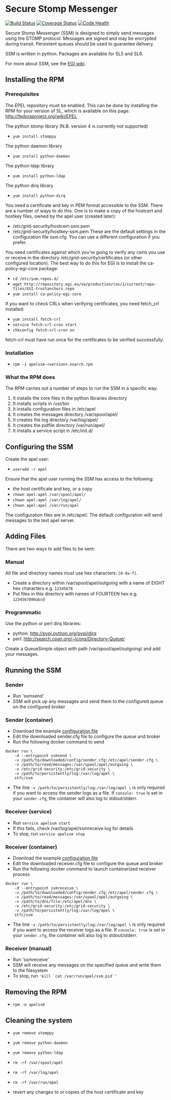 # Secure Stomp Messenger

[![Build Status](https://travis-ci.org/apel/ssm.svg?branch=dev)](https://travis-ci.org/apel/ssm)
[![Coverage Status](https://coveralls.io/repos/apel/ssm/badge.svg?branch=dev)](https://coveralls.io/r/apel/ssm?branch=dev)
[![Code Health](https://landscape.io/github/apel/ssm/dev/landscape.svg?style=flat)](https://landscape.io/github/apel/ssm/dev)

Secure Stomp Messenger (SSM) is designed to simply send messages
using the STOMP protocol.  Messages are signed and may be encrypted
during transit.  Persistent queues should be used to guarantee
delivery.

SSM is written in python.  Packages are available for SL5 and SL6.

For more about SSM, see the [EGI wiki](https://wiki.egi.eu/wiki/APEL/SSM).


## Installing the RPM

### Prerequisites

The EPEL repository must be enabled.  This can be done by installing
the RPM for your version of SL, which is available on this page:
http://fedoraproject.org/wiki/EPEL

The python stomp library (N.B. version 4 is currently not supported)
* `yum install stomppy`

The python daemon library
* `yum install python-daemon`

The python ldap library
* `yum install python-ldap`

The python dirq library
* `yum install python-dirq`

You need a certificate and key in PEM format accessible to the SSM.
There are a number of ways to do this.  One is to make a copy of the
hostcert and hostkey files, owned by the apel user (created later):
 * /etc/grid-security/hostcert-ssm.pem
 * /etc/grid-security/hostkey-ssm.pem
These are the default settings in the configuration file ssm.cfg.
You can use a different configuration if you prefer.

You need certificates against which you're going to verify any certs
you use or receive in the directory /etc/grid-security/certificates (or other
configured location).  The best way to do this for EGI is to install the
ca-policy-egi-core package:
* `cd /etc/yum.repos.d/`
* `wget http://repository.egi.eu/sw/production/cas/1/current/repo-files/EGI-trustanchors.repo`
* `yum install ca-policy-egi-core`

If you want to check CRLs when verifying certificates, you need
fetch_crl installed:
* `yum install fetch-crl`
* `service fetch-crl-cron start`
* `chkconfig fetch-crl-cron on`

fetch-crl must have run once for the certificates to be verified
successfully.

### Installation

* `rpm -i apelssm-<version>.noarch.rpm`

### What the RPM does

The RPM carries out a number of steps to run the SSM in a specific way.

1. It installs the core files in the python libraries directory
2. It installs scripts in /usr/bin
3. It installs configuration files in /etc/apel
4. It creates the messages directory /var/spool/apel/
5. It creates the log directory /var/log/apel/
6. It creates the pidfile directory /var/run/apel/
7. It installs a service script in /etc/init.d/


## Configuring the SSM

Create the apel user:
* `useradd -r apel`

Ensure that the apel user running the SSM has access to the following:
* the host certificate and key, or a copy
* `chown apel:apel /var/spool/apel/`
* `chown apel:apel /var/log/apel/`
* `chown apel:apel /var/run/apel`

The configuration files are in /etc/apel/.  The default
configuration will send messages to the test apel server.


## Adding Files

There are two ways to add files to be sent:

### Manual

All file and directory names must use hex characters: `[0-9a-f]`.

 * Create a directory within /var/spool/apel/outgoing with a name
   of EIGHT hex characters e.g. `12345678`
 * Put files in this directory with names of FOURTEEN hex 
   e.g. `1234567890abcd`

### Programmatic

Use the python or perl dirq libraries:
 * python: http://pypi.python.org/pypi/dirq
 * perl: http://search.cpan.org/~lcons/Directory-Queue/

Create a QueueSimple object with path /var/spool/apel/outgoing/ and 
add your messages.


## Running the SSM

###  Sender

 * Run 'ssmsend'
 * SSM will pick up any messages and send them to the configured
   queue on the configured broker

### Sender (container)
 * Download the example [configuration file](conf/sender.cfg)
 * Edit the downloaded sender.cfg file to configure the queue and broker
 * Run the following docker command to send
 ```
 docker run \
     -d --entrypoint ssmsend \
     -v /path/to/downloaded/config/sender.cfg:/etc/apel/sender.cfg \
     -v /path/to/read/messages:/var/spool/apel/outgoing \
     -v /etc/grid-security:/etc/grid-security \
     -v /path/to/persistently/log:/var/log/apel \
     stfc/ssm
 ```
 * The line `-v /path/to/persistently/log:/var/log/apel \` is only required if you want to access the sender logs as a file. If `console: true` is set in your `sender.cfg`, the container will also log to stdout/stderr.
 
### Receiver (service)
  
 * Run `service apelssm start`
 * If this fails, check /var/log/apel/ssmreceive.log for details
 * To stop, run `service apelssm stop`

### Receiver (container)
 * Download the example [configuration file](conf/receiver.cfg)
 * Edit the downloaded receiver.cfg file to configure the queue and broker
 * Run the following docker command to launch containerized receiver process
 ```
 docker run \
     -d --entrypoint ssmreceive \
     -v /path/to/downloaded/config/sender.cfg:/etc/apel/sender.cfg \
     -v /path/to/read/messages:/var/spool/apel/outgoing \
     -v /path/to/dns/file:/etc/apel/dns \
     -v /etc/grid-security:/etc/grid-security \
     -v /path/to/persistently/log:/var/log/apel \
     stfc/ssm
 ```
  * The line `-v /path/to/persistently/log:/var/log/apel \` is only required if you want to access the receiver logs as a file. If `console: true` is set in your `sender.cfg`, the container will also log to stdout/stderr.

### Receiver (manual)

 * Run 'ssmreceive'
 * SSM will receive any messages on the specified queue and
   write them to the filesystem
 * To stop, run ```'kill `cat /var/run/apel/ssm.pid`'```

## Removing the RPM

* `rpm -e apelssm`

## Cleaning the system

* `yum remove stomppy`
* `yum remove python-daemon`
* `yum remove python-ldap`

* `rm -rf /var/spool/apel`
* `rm -rf /var/log/apel`
* `rm -rf /var/run/apel`

* revert any changes to or copies of the host certificate and key
